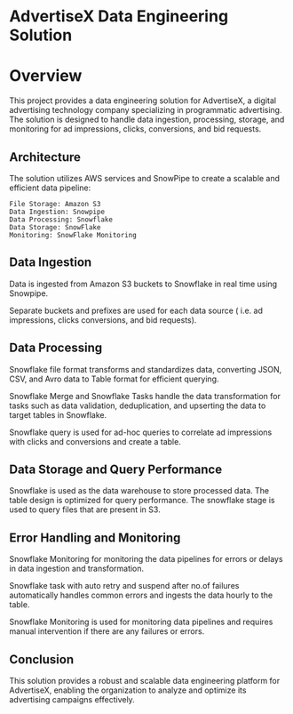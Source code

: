 # AdvertiseX Data Engineering Solution

# Overview

This project provides a data engineering solution for AdvertiseX, a digital advertising technology company specializing in programmatic advertising. The solution is designed to handle data ingestion, processing, storage, and monitoring for ad impressions, clicks, conversions, and bid requests.

## Architecture
The solution utilizes AWS services and SnowPipe to create a scalable and efficient data pipeline:

    File Storage: Amazon S3
    Data Ingestion: Snowpipe
    Data Processing: Snowflake
    Data Storage: SnowFlake
    Monitoring: SnowFlake Monitoring


## Data Ingestion

Data is ingested from Amazon S3 buckets to Snowflake in real time using Snowpipe.

Separate buckets and prefixes are used for each data source ( i.e. ad impressions, clicks conversions, and bid requests).

## Data Processing

Snowflake file format transforms and standardizes data, converting JSON, CSV, and Avro data to Table format for efficient querying. 

Snowflake Merge and Snowflake Tasks handle the data transformation for tasks such as data validation, deduplication, and upserting the data to target tables in Snowflake. 

Snowflake query is used for ad-hoc queries to correlate ad impressions with clicks and conversions and create a table.

## Data Storage and Query Performance

Snowflake is used as the data warehouse to store processed data. The table design is optimized for query performance. 
The snowflake stage is used to query files that are present in S3.

## Error Handling and Monitoring

Snowflake Monitoring for monitoring the data pipelines for errors or delays in data ingestion and transformation. 

Snowflake task with auto retry and suspend after no.of failures automatically handles common errors and ingests the data hourly to the table.

Snowflake Monitoring is used for monitoring data pipelines and requires manual intervention if there are any failures or errors.

## Conclusion

This solution provides a robust and scalable data engineering platform for AdvertiseX, enabling the organization to analyze and optimize its 
advertising campaigns effectively.
